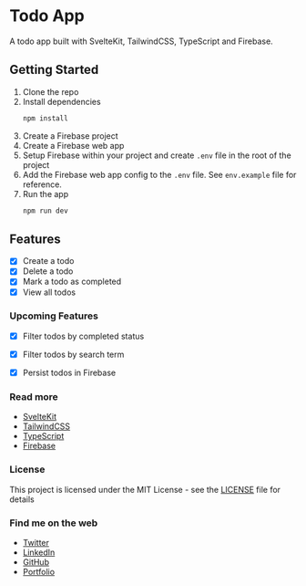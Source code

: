 # Todo App
A todo app built with SvelteKit, TailwindCSS, TypeScript and Firebase.


## Getting Started
1. Clone the repo
2. Install dependencies
    ```bash
    npm install
    ```
3. Create a Firebase project
4. Create a Firebase web app
5. Setup Firebase within your project and create `.env` file in the root of the project
6. Add the Firebase web app config to the `.env` file. See `env.example` file for reference.
7. Run the app 
    ```bash
    npm run dev
    ```

## Features
- [x] Create a todo
- [x] Delete a todo
- [x] Mark a todo as completed
- [x] View all todos

### Upcoming Features
- [x] Filter todos by completed status
- [x] Filter todos by search term
- [x] Persist todos in Firebase



### Read more
- [SvelteKit](https://kit.svelte.dev/)
- [TailwindCSS](https://tailwindcss.com/)
- [TypeScript](https://www.typescriptlang.org/)
- [Firebase](https://firebase.google.com/)

### License
This project is licensed under the MIT License - see the [LICENSE](LICENSE) file for details

### Find me on the web
- [Twitter](https://twitter.com/RobertKibetK)
- [LinkedIn](https://www.linkedin.com/in/robert-kiprono-a09889a4/)
- [GitHub](https://github.com/robertkibet)
- [Portfolio](https://kibet.me/)